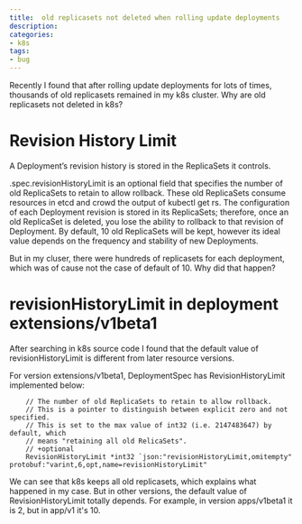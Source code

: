 ```yaml
---
title:  old replicasets not deleted when rolling update deployments
description: 
categories:
- k8s
tags:
- bug
---
```

Recently I found that after rolling update deployments for lots of times, thousands of old replicasets remained in my k8s cluster. Why are old replicasets not deleted in k8s?

# Revision History Limit
A Deployment’s revision history is stored in the ReplicaSets it controls.

.spec.revisionHistoryLimit is an optional field that specifies the number of old ReplicaSets to retain to allow rollback. These old ReplicaSets consume resources in etcd and crowd the output of kubectl get rs. The configuration of each Deployment revision is stored in its ReplicaSets; therefore, once an old ReplicaSet is deleted, you lose the ability to rollback to that revision of Deployment. By default, 10 old ReplicaSets will be kept, however its ideal value depends on the frequency and stability of new Deployments.

But in my cluser, there were hundreds of replicasets for each deployment, which was of cause not the case of default of 10. Why did that happen?

#  revisionHistoryLimit in deployment extensions/v1beta1
After searching in k8s source code I found that the default value of revisionHistoryLimit is different from later resource versions. 

For version extensions/v1beta1, DeploymentSpec has RevisionHistoryLimit implemented below:

```
	// The number of old ReplicaSets to retain to allow rollback.
	// This is a pointer to distinguish between explicit zero and not specified.
	// This is set to the max value of int32 (i.e. 2147483647) by default, which
	// means "retaining all old RelicaSets".
	// +optional
	RevisionHistoryLimit *int32 `json:"revisionHistoryLimit,omitempty" protobuf:"varint,6,opt,name=revisionHistoryLimit"
```

We can see that k8s keeps all old replicasets, which explains what happened in my case. But in other versions, the default value of RevisionHistoryLimit totally depends. For example, in version apps/v1beta1 it is 2, but in app/v1 it's 10.
